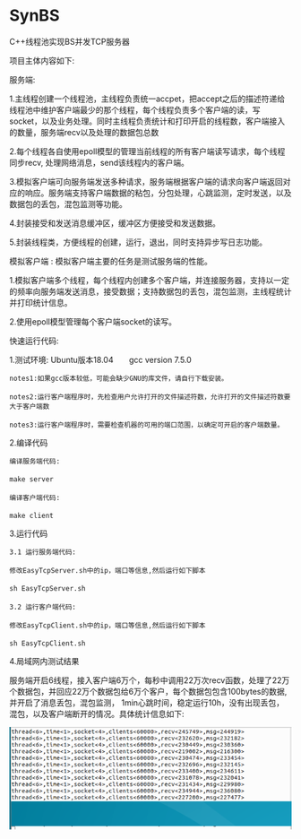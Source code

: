 # SynBS
C++线程池实现BS并发TCP服务器

项目主体内容如下:

服务端:

1.主线程创建一个线程池，主线程负责统一accpet，把accept之后的描述符递给线程池中维护客户端最少的那个线程，每个线程负责多个客户端的读，写socket，以及业务处理。同时主线程负责统计和打印开启的线程数，客户端接入的数量，服务端recv以及处理的数据包总数

2.每个线程各自使用epoll模型的管理当前线程的所有客户端读写请求，每个线程同步recv, 处理网络消息，send该线程内的客户端。

3.模拟客户端可向服务端发送多种请求，服务端根据客户端的请求向客户端返回对应的响应。服务端支持客户端数据的粘包，分包处理，心跳监测，定时发送，以及数据包的丢包，混包监测等功能。

4.封装接受和发送消息缓冲区，缓冲区方便接受和发送数据。

5.封装线程类，方便线程的创建，运行，退出，同时支持异步写日志功能。

模拟客户端 : 模拟客户端主要的任务是测试服务端的性能。

1.模拟客户端多个线程，每个线程内创建多个客户端，并连接服务器，支持以一定的频率向服务端发送消息，接受数据；支持数据包的丢包，混包监测，主线程统计并打印统计信息。

2.使用epoll模型管理每个客户端socket的读写。

快速运行代码:

1.测试环境: Ubuntu版本18.04　　gcc version 7.5.0
  
    notes1:如果gcc版本较低，可能会缺少GNU的库文件，请自行下载安装。

    notes2:运行客户端程序时，先检查用户允许打开的文件描述符数，允许打开的文件描述符数要大于客户端数
    
    notes3:运行客户端程序时，需要检查机器的可用的端口范围，以确定可开启的客户端数量。

2.编译代码

    编译服务端代码:

    make server

    编译客户端代码:

    make client

3.运行代码
    
    3.1 运行服务端代码:

    修改EasyTcpServer.sh中的ip，端口等信息,然后运行如下脚本

    sh EasyTcpServer.sh
 
    3.2 运行客户端代码:
 
    修改EasyTcpClient.sh中的ip，端口等信息,然后运行如下脚本

    sh EasyTcpClient.sh
    
 4.局域网内测试结果
 
 服务端开启6线程，接入客户端6万个，每秒中调用22万次recv函数，处理了22万个数据包，并回应22万个数据包给6万个客户，每个数据包包含100bytes的数据, 并开启了消息丢包，混包监测，
 1min心跳时间，稳定运行10h，没有出现丢包，混包，以及客户端断开的情况。具体统计信息如下:
    
 ![image](https://github.com/pxzwxx/SynBS/blob/master/server.png)



  
